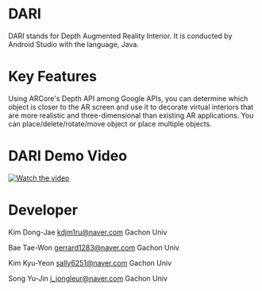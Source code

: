 # DARI

DARI stands for Depth Augmented Reality Interior. It is conducted by Android Studio with the language, Java. 

# Key Features

Using ARCore's Depth API among Google APIs, you can determine which object is closer to the AR screen and use it to decorate virtual interiors that are more realistic and three-dimensional than existing AR applications. You can place/delete/rotate/move object or place multiple objects.

# DARI Demo Video

[![Watch the video](https://user-images.githubusercontent.com/64020092/99770311-fc930580-2b4a-11eb-9efe-bf692e6541bb.jpeg)](https://www.youtube.com/watch?v=qpOKgAsk5Tw&feature=youtu.be)

# Developer
Kim Dong-Jae
kdjm1ru@naver.com
Gachon Univ

Bae Tae-Won
gerrard1283@naver.com
Gachon Univ

Kim Kyu-Yeon
sally6251@naver.com
Gachon Univ

Song Yu-Jin
j_jongleur@naver.com
Gachon Univ
